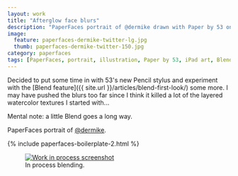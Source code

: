 ```yaml
---
layout: work
title: "Afterglow face blurs"
description: "PaperFaces portrait of @dermike drawn with Paper by 53 on an iPad."
image: 
  feature: paperfaces-dermike-twitter-lg.jpg
  thumb: paperfaces-dermike-twitter-150.jpg
category: paperfaces
tags: [PaperFaces, portrait, illustration, Paper by 53, iPad art, Blend]
---
```


Decided to put some time in with 53's new Pencil stylus and experiment with the [Blend feature]({{ site.url }}/articles/blend-first-look/) some more. I may have pushed the blurs too far since I think it killed a lot of the layered watercolor textures I started with...

Mental note: a little Blend goes a long way.

PaperFaces portrait of <a href="http://twitter.com/dermike">@dermike</a>.

{% include paperfaces-boilerplate-2.html %}

<figure>
	<a href="{{ site.url }}/images/paperfaces-dermike-process-1-lg.jpg"><img src="{{ site.url }}/images/paperfaces-dermike-process-1-750.jpg" alt="Work in process screenshot"></a>
	<figcaption>In process blending.</figcaption>
</figure>